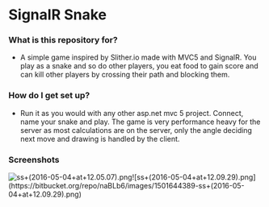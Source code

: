 # SignalR Snake #


### What is this repository for? ###

* A simple game inspired by Slither.io made with MVC5 and SignalR. You play as a snake and so do other players,
 you eat food to gain score and can kill other players by crossing their path and blocking them.

### How do I get set up? ### 

* Run it as you would with any other asp.net mvc 5 project. Connect, name your snake and play. The game is very performance heavy for the server as most
  calculations are on the server, only the angle deciding next move and drawing is handled by the client.

### Screenshots ###

![ss+(2016-05-04+at+12.05.07).png](https://bitbucket.org/repo/naBLb6/images/4210849704-ss+(2016-05-04+at+12.05.07).png)![ss+(2016-05-04+at+12.09.29).png](https://bitbucket.org/repo/naBLb6/images/1501644389-ss+(2016-05-04+at+12.09.29).png)